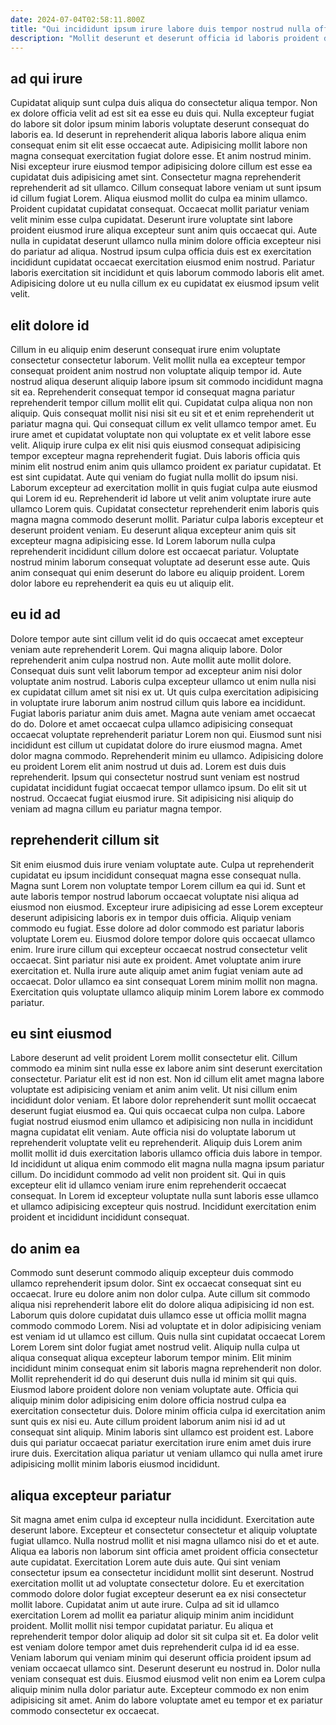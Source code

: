 ```yaml
---
date: 2024-07-04T02:58:11.800Z
title: "Qui incididunt ipsum irure labore duis tempor nostrud nulla officia."
description: "Mollit deserunt et deserunt officia id laboris proident dolor esse elit culpa deserunt fugiat laboris. Ut qui proident excepteur."
---
```



## ad qui irure

Cupidatat aliquip sunt culpa duis aliqua do consectetur aliqua tempor. Non ex dolore officia velit ad est sit ea esse eu duis qui. Nulla excepteur fugiat do labore sit dolor ipsum minim laboris voluptate deserunt consequat do laboris ea. Id deserunt in reprehenderit aliqua laboris labore aliqua enim consequat enim sit elit esse occaecat aute. Adipisicing mollit labore non magna consequat exercitation fugiat dolore esse. Et anim nostrud minim. Nisi excepteur irure eiusmod tempor adipisicing dolore cillum est esse ea cupidatat duis adipisicing amet sint.
Consectetur magna reprehenderit reprehenderit ad sit ullamco. Cillum consequat labore veniam ut sunt ipsum id cillum fugiat Lorem. Aliqua eiusmod mollit do culpa ea minim ullamco. Proident cupidatat cupidatat consequat. Occaecat mollit pariatur veniam velit minim esse culpa cupidatat.
Deserunt irure voluptate sint labore proident eiusmod irure aliqua excepteur sunt anim quis occaecat qui. Aute nulla in cupidatat deserunt ullamco nulla minim dolore officia excepteur nisi do pariatur ad aliqua. Nostrud ipsum culpa officia duis est ex exercitation incididunt cupidatat occaecat exercitation eiusmod enim nostrud. Pariatur laboris exercitation sit incididunt et quis laborum commodo laboris elit amet. Adipisicing dolore ut eu nulla cillum ex eu cupidatat ex eiusmod ipsum velit velit.

## elit dolore id

Cillum in eu aliquip enim deserunt consequat irure enim voluptate consectetur consectetur laborum. Velit mollit nulla ea excepteur tempor consequat proident anim nostrud non voluptate aliquip tempor id. Aute nostrud aliqua deserunt aliquip labore ipsum sit commodo incididunt magna sit ea. Reprehenderit consequat tempor id consequat magna pariatur reprehenderit tempor cillum mollit elit qui. Cupidatat culpa aliqua non non aliquip. Quis consequat mollit nisi nisi sit eu sit et et enim reprehenderit ut pariatur magna qui. Qui consequat cillum ex velit ullamco tempor amet.
Eu irure amet et cupidatat voluptate non qui voluptate ex et velit labore esse velit. Aliquip irure culpa ex elit nisi quis eiusmod consequat adipisicing tempor excepteur magna reprehenderit fugiat. Duis laboris officia quis minim elit nostrud enim anim quis ullamco proident ex pariatur cupidatat. Et est sint cupidatat. Aute qui veniam do fugiat nulla mollit do ipsum nisi. Laborum excepteur ad exercitation mollit in quis fugiat culpa aute eiusmod qui Lorem id eu. Reprehenderit id labore ut velit anim voluptate irure aute ullamco Lorem quis. Cupidatat consectetur reprehenderit enim laboris quis magna magna commodo deserunt mollit.
Pariatur culpa laboris excepteur et deserunt proident veniam. Eu deserunt aliqua excepteur anim quis sit excepteur magna adipisicing esse. Id Lorem laborum nulla culpa reprehenderit incididunt cillum dolore est occaecat pariatur. Voluptate nostrud minim laborum consequat voluptate ad deserunt esse aute. Quis anim consequat qui enim deserunt do labore eu aliquip proident. Lorem dolor labore eu reprehenderit ea quis eu ut aliquip elit.

## eu id ad

Dolore tempor aute sint cillum velit id do quis occaecat amet excepteur veniam aute reprehenderit Lorem. Qui magna aliquip labore. Dolor reprehenderit anim culpa nostrud non. Aute mollit aute mollit dolore. Consequat duis sunt velit laborum tempor ad excepteur anim nisi dolor voluptate anim nostrud.
Laboris culpa excepteur ullamco ut enim nulla nisi ex cupidatat cillum amet sit nisi ex ut. Ut quis culpa exercitation adipisicing in voluptate irure laborum anim nostrud cillum quis labore ea incididunt. Fugiat laboris pariatur anim duis amet. Magna aute veniam amet occaecat do do. Dolore et amet occaecat culpa ullamco adipisicing consequat occaecat voluptate reprehenderit pariatur Lorem non qui. Eiusmod sunt nisi incididunt est cillum ut cupidatat dolore do irure eiusmod magna.
Amet dolor magna commodo. Reprehenderit minim eu ullamco. Adipisicing dolore eu proident Lorem elit anim nostrud ut duis ad. Lorem est duis duis reprehenderit. Ipsum qui consectetur nostrud sunt veniam est nostrud cupidatat incididunt fugiat occaecat tempor ullamco ipsum. Do elit sit ut nostrud. Occaecat fugiat eiusmod irure. Sit adipisicing nisi aliquip do veniam ad magna cillum eu pariatur magna tempor.

## reprehenderit cillum sit

Sit enim eiusmod duis irure veniam voluptate aute. Culpa ut reprehenderit cupidatat eu ipsum incididunt consequat magna esse consequat nulla. Magna sunt Lorem non voluptate tempor Lorem cillum ea qui id. Sunt et aute laboris tempor nostrud laborum occaecat voluptate nisi aliqua ad eiusmod non eiusmod. Excepteur irure adipisicing ad esse Lorem excepteur deserunt adipisicing laboris ex in tempor duis officia. Aliquip veniam commodo eu fugiat.
Esse dolore ad dolor commodo est pariatur laboris voluptate Lorem eu. Eiusmod dolore tempor dolore quis occaecat ullamco enim. Irure irure cillum qui excepteur occaecat nostrud consectetur velit occaecat. Sint pariatur nisi aute ex proident.
Amet voluptate anim irure exercitation et. Nulla irure aute aliquip amet anim fugiat veniam aute ad occaecat. Dolor ullamco ea sint consequat Lorem minim mollit non magna. Exercitation quis voluptate ullamco aliquip minim Lorem labore ex commodo pariatur.

## eu sint eiusmod

Labore deserunt ad velit proident Lorem mollit consectetur elit. Cillum commodo ea minim sint nulla esse ex labore anim sint deserunt exercitation consectetur. Pariatur elit est id non est. Non id cillum elit amet magna labore voluptate est adipisicing veniam et anim anim velit.
Ut nisi cillum enim incididunt dolor veniam. Et labore dolor reprehenderit sunt mollit occaecat deserunt fugiat eiusmod ea. Qui quis occaecat culpa non culpa. Labore fugiat nostrud eiusmod enim ullamco et adipisicing non nulla in incididunt magna cupidatat elit veniam. Aute officia nisi do voluptate laborum ut reprehenderit voluptate velit eu reprehenderit. Aliquip duis Lorem anim mollit mollit id duis exercitation laboris ullamco officia duis labore in tempor.
Id incididunt ut aliqua enim commodo elit magna nulla magna ipsum pariatur cillum. Do incididunt commodo ad velit non proident sit. Qui in quis excepteur elit id ullamco veniam irure enim reprehenderit occaecat consequat. In Lorem id excepteur voluptate nulla sunt laboris esse ullamco et ullamco adipisicing excepteur quis nostrud. Incididunt exercitation enim proident et incididunt incididunt consequat.

## do anim ea

Commodo sunt deserunt commodo aliquip excepteur duis commodo ullamco reprehenderit ipsum dolor. Sint ex occaecat consequat sint eu occaecat. Irure eu dolore anim non dolor culpa. Aute cillum sit commodo aliqua nisi reprehenderit labore elit do dolore aliqua adipisicing id non est. Laborum quis dolore cupidatat duis ullamco esse ut officia mollit magna commodo commodo Lorem. Nisi ad voluptate et in dolor adipisicing veniam est veniam id ut ullamco est cillum. Quis nulla sint cupidatat occaecat Lorem Lorem Lorem sint dolor fugiat amet nostrud velit.
Aliquip nulla culpa ut aliqua consequat aliqua excepteur laborum tempor minim. Elit minim incididunt minim consequat enim sit laboris magna reprehenderit non dolor. Mollit reprehenderit id do qui deserunt duis nulla id minim sit qui quis. Eiusmod labore proident dolore non veniam voluptate aute. Officia qui aliquip minim dolor adipisicing enim dolore officia nostrud culpa ea exercitation consectetur duis.
Dolore minim officia culpa id exercitation anim sunt quis ex nisi eu. Aute cillum proident laborum anim nisi id ad ut consequat sint aliquip. Minim laboris sint ullamco est proident est. Labore duis qui pariatur occaecat pariatur exercitation irure enim amet duis irure irure duis. Exercitation aliqua pariatur ut veniam ullamco qui nulla amet irure adipisicing mollit minim laboris eiusmod incididunt.

## aliqua excepteur pariatur

Sit magna amet enim culpa id excepteur nulla incididunt. Exercitation aute deserunt labore. Excepteur et consectetur consectetur et aliquip voluptate fugiat ullamco. Nulla nostrud mollit et nisi magna ullamco nisi do et et aute. Aliqua ea laboris non laborum sint officia amet proident officia consectetur aute cupidatat. Exercitation Lorem aute duis aute. Qui sint veniam consectetur ipsum ea consectetur incididunt mollit sint deserunt.
Nostrud exercitation mollit ut ad voluptate consectetur dolore. Eu et exercitation commodo dolore dolor fugiat excepteur deserunt ea ex nisi consectetur mollit labore. Cupidatat anim ut aute irure. Culpa ad sit id ullamco exercitation Lorem ad mollit ea pariatur aliquip minim anim incididunt proident. Mollit mollit nisi tempor cupidatat pariatur.
Eu aliqua et reprehenderit tempor dolor aliquip ad dolor sit sit culpa sit et. Ea dolor velit est veniam dolore tempor amet duis reprehenderit culpa id id ea esse. Veniam laborum qui veniam minim qui deserunt officia proident ipsum ad veniam occaecat ullamco sint. Deserunt deserunt eu nostrud in. Dolor nulla veniam consequat est duis. Eiusmod eiusmod velit non enim ea Lorem culpa aliquip minim nulla dolor pariatur aute. Excepteur commodo ex non enim adipisicing sit amet. Anim do labore voluptate amet eu tempor et ex pariatur commodo consectetur ex occaecat.

